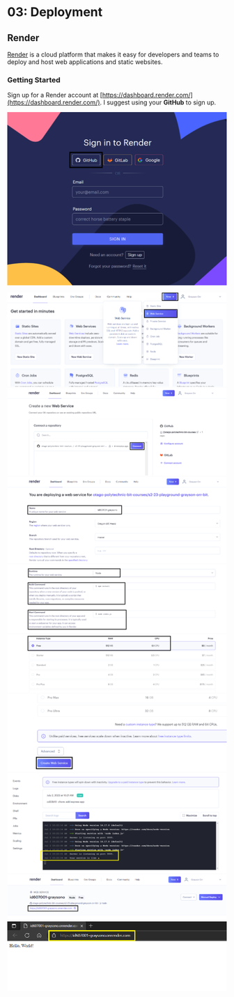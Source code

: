# 03: Deployment

## Render

[Render](https://render.com/) is a cloud platform that makes it easy for developers and teams to deploy and host web applications and static websites.

### Getting Started

Sign up for a Render account at [https://dashboard.render.com/](https://dashboard.render.com/). I suggest using your **GitHub** to sign up.

![](<../resources (ignore)/img/03/render-1.PNG>)

![](<../resources (ignore)/img/03/render-2.PNG>)
![](<../resources (ignore)/img/03/render-3.PNG>)
![](<../resources (ignore)/img/03/render-4.PNG>)
![](<../resources (ignore)/img/03/render-5.PNG>)
![](<../resources (ignore)/img/03/render-6.PNG>)
![](<../resources (ignore)/img/03/render-7.PNG>)
![](<../resources (ignore)/img/03/render-8.PNG>)
![](<../resources (ignore)/img/03/render-9.PNG>)
![](<../resources (ignore)/img/03/render-10.PNG>)